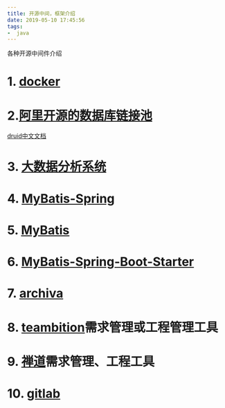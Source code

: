 ```yaml
---
title: 开源中间，框架介绍
date: 2019-05-10 17:45:56
tags:
-  java
---
```

各种开源中间件介绍
<!-- more -->
# 1. [docker](https://docs.docker.com/)

# 2.[阿里开源的数据库链接池](https://github.com/alibaba/druid)
[druid中文文档](https://github.com/alibaba/druid/wiki/%E5%B8%B8%E8%A7%81%E9%97%AE%E9%A2%98)

# 3. [大数据分析系统](https://druid.apache.org/)

# 4. [MyBatis-Spring](http://www.mybatis.org/spring/zh/index.html)

# 5. [MyBatis](http://www.mybatis.org/mybatis-3/zh/index.html)

# 6. [MyBatis-Spring-Boot-Starter](http://www.mybatis.org/spring-boot-starter/mybatis-spring-boot-autoconfigure/)

# 7. [archiva](https://archiva.apache.org/docs/2.2.4/quick-start.html "maven仓库")

# 8. [teambition](https://www.teambition.com)需求管理或工程管理工具

# 9. [禅道](https://www.zentao.net/)需求管理、工程工具

# 10. [gitlab](https://about.gitlab.com/install/)
